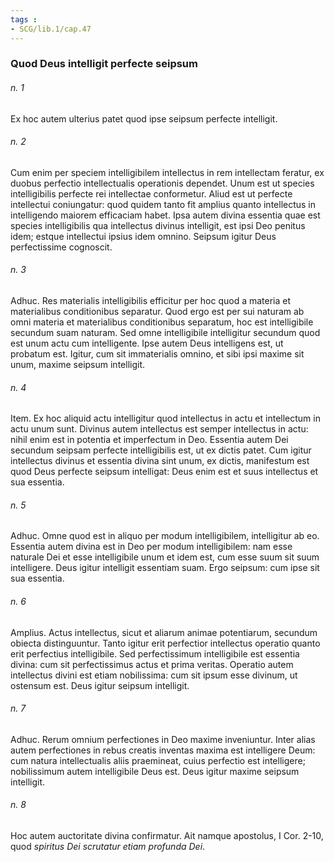 ```yaml
---
tags : 
- SCG/lib.1/cap.47
---
```


### Quod Deus intelligit perfecte seipsum

###### n. 1
Ex hoc autem ulterius patet quod ipse seipsum perfecte intelligit.

###### n. 2
Cum enim per speciem intelligibilem intellectus in rem intellectam feratur, ex duobus perfectio intellectualis operationis dependet. Unum est ut species intelligibilis perfecte rei intellectae conformetur. Aliud est ut perfecte intellectui coniungatur: quod quidem tanto fit amplius quanto intellectus in intelligendo maiorem efficaciam habet. Ipsa autem divina essentia quae est species intelligibilis qua intellectus divinus intelligit, est ipsi Deo penitus idem; estque intellectui ipsius idem omnino. Seipsum igitur Deus perfectissime cognoscit.

###### n. 3
Adhuc. Res materialis intelligibilis efficitur per hoc quod a materia et materialibus conditionibus separatur. Quod ergo est per sui naturam ab omni materia et materialibus conditionibus separatum, hoc est intelligibile secundum suam naturam. Sed omne intelligibile intelligitur secundum quod est unum actu cum intelligente. Ipse autem Deus intelligens est, ut probatum est. Igitur, cum sit immaterialis omnino, et sibi ipsi maxime sit unum, maxime seipsum intelligit.

###### n. 4
Item. Ex hoc aliquid actu intelligitur quod intellectus in actu et intellectum in actu unum sunt. Divinus autem intellectus est semper intellectus in actu: nihil enim est in potentia et imperfectum in Deo. Essentia autem Dei secundum seipsam perfecte intelligibilis est, ut ex dictis patet. Cum igitur intellectus divinus et essentia divina sint unum, ex dictis, manifestum est quod Deus perfecte seipsum intelligat: Deus enim est et suus intellectus et sua essentia.

###### n. 5
Adhuc. Omne quod est in aliquo per modum intelligibilem, intelligitur ab eo. Essentia autem divina est in Deo per modum intelligibilem: nam esse naturale Dei et esse intelligibile unum et idem est, cum esse suum sit suum intelligere. Deus igitur intelligit essentiam suam. Ergo seipsum: cum ipse sit sua essentia.

###### n. 6
Amplius. Actus intellectus, sicut et aliarum animae potentiarum, secundum obiecta distinguuntur. Tanto igitur erit perfectior intellectus operatio quanto erit perfectius intelligibile. Sed perfectissimum intelligibile est essentia divina: cum sit perfectissimus actus et prima veritas. Operatio autem intellectus divini est etiam nobilissima: cum sit ipsum esse divinum, ut ostensum est. Deus igitur seipsum intelligit.

###### n. 7
Adhuc. Rerum omnium perfectiones in Deo maxime inveniuntur. Inter alias autem perfectiones in rebus creatis inventas maxima est intelligere Deum: cum natura intellectualis aliis praemineat, cuius perfectio est intelligere; nobilissimum autem intelligibile Deus est. Deus igitur maxime seipsum intelligit.

###### n. 8
Hoc autem auctoritate divina confirmatur. Ait namque apostolus, I Cor. 2-10, quod *spiritus Dei scrutatur etiam profunda Dei*.

